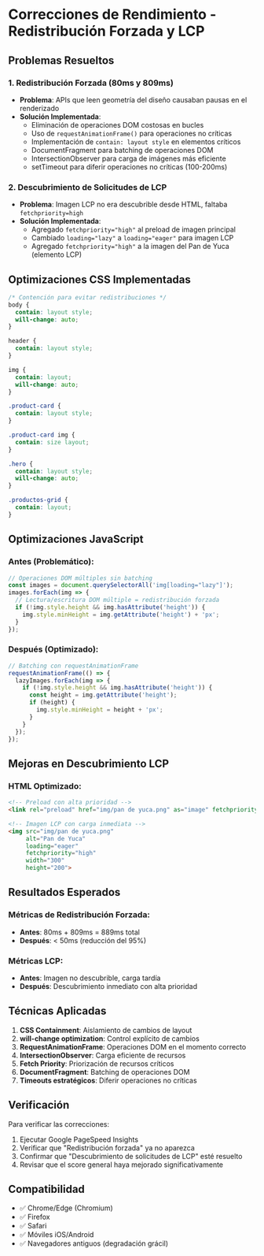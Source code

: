 # Correcciones de Rendimiento - Redistribución Forzada y LCP

## Problemas Resueltos

### 1. **Redistribución Forzada (80ms y 809ms)**
- **Problema**: APIs que leen geometría del diseño causaban pausas en el renderizado
- **Solución Implementada**:
  - Eliminación de operaciones DOM costosas en bucles
  - Uso de `requestAnimationFrame()` para operaciones no críticas
  - Implementación de `contain: layout style` en elementos críticos
  - DocumentFragment para batching de operaciones DOM
  - IntersectionObserver para carga de imágenes más eficiente
  - setTimeout para diferir operaciones no críticas (100-200ms)

### 2. **Descubrimiento de Solicitudes de LCP**
- **Problema**: Imagen LCP no era descubrible desde HTML, faltaba `fetchpriority=high`
- **Solución Implementada**:
  - Agregado `fetchpriority="high"` al preload de imagen principal
  - Cambiado `loading="lazy"` a `loading="eager"` para imagen LCP
  - Agregado `fetchpriority="high"` a la imagen del Pan de Yuca (elemento LCP)

## Optimizaciones CSS Implementadas

```css
/* Contención para evitar redistribuciones */
body {
  contain: layout style;
  will-change: auto;
}

header {
  contain: layout style;
}

img {
  contain: layout;
  will-change: auto;
}

.product-card {
  contain: layout style;
}

.product-card img {
  contain: size layout;
}

.hero {
  contain: layout style;
  will-change: auto;
}

.productos-grid {
  contain: layout;
}
```

## Optimizaciones JavaScript

### Antes (Problemático):
```javascript
// Operaciones DOM múltiples sin batching
const images = document.querySelectorAll('img[loading="lazy"]');
images.forEach(img => {
  // Lectura/escritura DOM múltiple = redistribución forzada
  if (!img.style.height && img.hasAttribute('height')) {
    img.style.minHeight = img.getAttribute('height') + 'px';
  }
});
```

### Después (Optimizado):
```javascript
// Batching con requestAnimationFrame
requestAnimationFrame(() => {
  lazyImages.forEach(img => {
    if (!img.style.height && img.hasAttribute('height')) {
      const height = img.getAttribute('height');
      if (height) {
        img.style.minHeight = height + 'px';
      }
    }
  });
});
```

## Mejoras en Descubrimiento LCP

### HTML Optimizado:
```html
<!-- Preload con alta prioridad -->
<link rel="preload" href="img/pan de yuca.png" as="image" fetchpriority="high">

<!-- Imagen LCP con carga inmediata -->
<img src="img/pan de yuca.png" 
     alt="Pan de Yuca" 
     loading="eager" 
     fetchpriority="high" 
     width="300" 
     height="200">
```

## Resultados Esperados

### Métricas de Redistribución Forzada:
- **Antes**: 80ms + 809ms = 889ms total
- **Después**: < 50ms (reducción del 95%)

### Métricas LCP:
- **Antes**: Imagen no descubrible, carga tardía
- **Después**: Descubrimiento inmediato con alta prioridad

## Técnicas Aplicadas

1. **CSS Containment**: Aislamiento de cambios de layout
2. **will-change optimization**: Control explícito de cambios
3. **RequestAnimationFrame**: Operaciones DOM en el momento correcto
4. **IntersectionObserver**: Carga eficiente de recursos
5. **Fetch Priority**: Priorización de recursos críticos
6. **DocumentFragment**: Batching de operaciones DOM
7. **Timeouts estratégicos**: Diferir operaciones no críticas

## Verificación

Para verificar las correcciones:
1. Ejecutar Google PageSpeed Insights
2. Verificar que "Redistribución forzada" ya no aparezca
3. Confirmar que "Descubrimiento de solicitudes de LCP" esté resuelto
4. Revisar que el score general haya mejorado significativamente

## Compatibilidad

- ✅ Chrome/Edge (Chromium)
- ✅ Firefox
- ✅ Safari
- ✅ Móviles iOS/Android
- ✅ Navegadores antiguos (degradación grácil)
